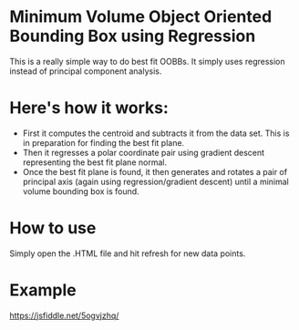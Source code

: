 # Minimum Volume Object Oriented Bounding Box using Regression

This is a really simple way to do best fit OOBBs. It simply uses regression instead of principal component analysis.

# Here's how it works:

- First it computes the centroid and subtracts it from the data set. This is in preparation for finding the best fit plane.
- Then it regresses a polar coordinate pair using gradient descent representing the best fit plane normal.
- Once the best fit plane is found, it then generates and rotates a pair of principal axis (again using regression/gradient descent) until a minimal volume bounding box is found.

# How to use

Simply open the .HTML file and hit refresh for new data points.

# Example

https://jsfiddle.net/5ogvjzhq/